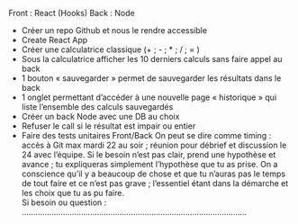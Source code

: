 Front : React (Hooks)
Back : Node

- Créer un repo Github et nous le rendre accessible
- Create React App
- Créer une calculatrice classique (+ ; - ; \* ; / ; = )
- Sous la calculatrice afficher les 10 derniers calculs sans faire appel au back
- 1 bouton « sauvegarder » permet de sauvegarder les résultats dans le back
- 1 onglet permettant d’accéder à une nouvelle page « historique » qui liste l’ensemble des calculs sauvegardés
- Créer un back Node avec une DB au choix
- Refuser le call si le résultat est impair ou entier
- Faire des tests unitaires Front/Back
  On peut se dire comme timing : accès à Git max mardi 22 au soir ; réunion pour débrief et discussion le 24 avec l’équipe.
  Si le besoin n’est pas clair, prend une hypothèse et avance ; tu expliqueras simplement l’hypothèse que tu as prise.
  On a conscience qu’il y a beaucoup de chose et que tu n’auras pas le temps de tout faire et ce n’est pas grave ; l’essentiel étant dans la démarche et les choix que tu as pu faire.  
  Si besoin ou question : ...................................................................................................
